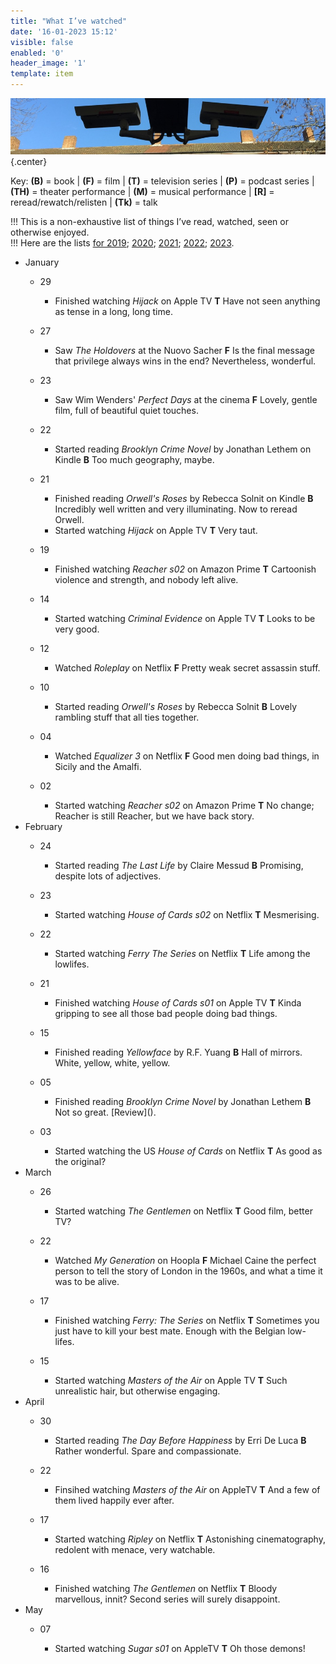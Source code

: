 ```yaml
---
title: "What I’ve watched"
date: '16-01-2023 15:12'
visible: false
enabled: '0'
header_image: '1'
template: item
---
```


![surveillance cameras on a railway platform](watching.jpg){.center}

<p>Key: <strong>(B)</strong> = book | <strong>(F)</strong> = film | <strong>(T)</strong> = television series | <strong>(P)</strong> = podcast series | <strong>(TH)</strong> = theater performance | <strong>(M)</strong> = musical performance | <strong>[R]</strong> = reread/rewatch/relisten | <strong>(Tk)</strong> = talk</p>

!!! This is a non-exhaustive list of things I’ve read, watched, seen or otherwise enjoyed.<br />
!!! Here are the lists [for 2019](/watched-2019); [2020](/watched-2020); [2021](/watched-2021); [2022](/watched-2022); [2023](/watched-2023).

<!-- Outer List -->
<ul class="log">

<li class="log-month">January</li>

<ul class="log-entry">
<li class="log-day">29</li>
<ul>
<li class="log-item">Finished watching <em>Hijack</em> on Apple TV <strong>T</strong> Have not seen anything as tense in a long, long time.</li>
</ul>
</ul>

<ul class="log-entry">
<li class="log-day">27</li>
<ul>
<li class="log-item">Saw <em>The Holdovers</em> at the Nuovo Sacher <strong>F</strong> Is the final message that privilege always wins in the end? Nevertheless, wonderful.</li>
</ul>
</ul>
<ul class="log-entry">
<li class="log-day">23</li>
<ul>
<li class="log-item">Saw Wim Wenders' <em>Perfect Days</em> at the cinema <strong>F</strong> Lovely, gentle film, full of beautiful quiet touches.</li>
</ul>
</ul>
<ul class="log-entry">
<li class="log-day">22</li>
<ul>
<li class="log-item">Started reading <em>Brooklyn Crime Novel</em> by Jonathan Lethem on Kindle <strong>B</strong> Too much geography, maybe.</li>
</ul>
</ul>

<ul class="log-entry">
<li class="log-day">21</li>
<ul>
<li class="log-item">Finished reading <em>Orwell's Roses</em> by Rebecca Solnit on Kindle <strong>B</strong> Incredibly well written and very illuminating. Now to reread Orwell.</li>
<li class="log-item">Started watching <em>Hijack</em> on Apple TV <strong>T</strong> Very taut.</li>
</ul>
</ul>

<ul class="log-entry">
<li class="log-day">19</li>
<ul>
<li class="log-item">Finished watching <em>Reacher s02</em> on Amazon Prime <strong>T</strong> Cartoonish violence and strength, and nobody left alive.</li>
</ul>
</ul>

<ul class="log-entry">
<li class="log-day">14</li>
<ul>
<li class="log-item">Started watching <em>Criminal Evidence</em> on Apple TV <strong>T</strong> Looks to be very good.</li>
</ul>
</ul>

<ul class="log-entry">
<li class="log-day">12</li>
<ul>
<li class="log-item">Watched <em>Roleplay</em> on Netflix <strong>F</strong> Pretty weak secret assassin stuff.</li>
</ul>
</ul>

<ul class="log-entry">
<li class="log-day">10</li>
<ul>
<li class="log-item">Started reading <em>Orwell's Roses</em> by Rebecca Solnit <strong>B</strong> Lovely rambling stuff that all ties together.</li>
</ul>
</ul>
<ul class="log-entry">
<li class="log-day">04</li>
<ul>
<li class="log-item">Watched <em>Equalizer 3</em> on Netflix <strong>F</strong> Good men doing bad things, in Sicily and the Amalfi.</li>
</ul>
</ul>

<ul class="log-entry">
<li class="log-day">02</li>
<ul>
<li class="log-item">Started watching <em>Reacher s02</em> on Amazon Prime <strong>T</strong> No change; Reacher is still Reacher, but we have back story.</li>
</ul>
</ul>

<li class="log-month">February</li>

<ul class="log-entry">
<li class="log-day">24</li>
<ul>
<li class="log-item">Started reading <em>The Last Life</em> by Claire Messud <strong>B</strong> Promising, despite lots of adjectives.</li>
</ul>
</ul>

<ul class="log-entry">
<li class="log-day">23</li>
<ul>
<li class="log-item">Started watching <em>House of Cards s02</em> on Netflix <strong>T</strong> Mesmerising.</li>
</ul>
</ul>

<ul class="log-entry">
<li class="log-day">22</li>
<ul>
<li class="log-item">Started watching <em>Ferry The Series</em> on Netflix <strong>T</strong> Life among the lowlifes.</li>
</ul>
</ul>

<ul class="log-entry">
<li class="log-day">21</li>
<ul>
<li class="log-item">Finished watching <em>House of Cards s01</em> on Apple TV <strong>T</strong> Kinda gripping to see all those bad people doing bad things.</li>
</ul>
</ul>

<ul class="log-entry">
<li class="log-day">15</li>
<ul>
<li class="log-item">Finished reading <em>Yellowface</em> by R.F. Yuang <strong>B</strong> Hall of mirrors. White, yellow, white, yellow.</li>
</ul>
</ul>
<ul class="log-entry">
<li class="log-day">05</li>
<ul>
<li class="log-item">Finished reading <em>Brooklyn Crime Novel</em> by Jonathan Lethem <strong>B</strong> Not so great. [Review]().</li>
</ul>
</ul>

<ul class="log-entry">
<li class="log-day">03</li>
<ul>
<li class="log-item">Started watching the US <em>House of Cards</em> on Netflix <strong>T</strong> As good as the original?</li>
</ul>
</ul>

<li class="log-month">March</li>

<ul class="log-entry">
<li class="log-day">26</li>
<ul>
<li class="log-item">Started watching <em>The Gentlemen</em> on Netflix <strong>T</strong> Good film, better TV?</li>
</ul>
</ul>

<ul class="log-entry">
<li class="log-day">22</li>
<ul>
<li class="log-item">Watched <em>My Generation</em> on Hoopla <strong>F</strong> Michael Caine the perfect person to tell the story of London in the 1960s, and what a time it was to be alive.</li>
</ul>
</ul>

<ul class="log-entry">
<li class="log-day">17</li>
<ul>
<li class="log-item">Finished watching <em>Ferry: The Series</em> on Netflix <strong>T</strong> Sometimes you just have to kill your best mate. Enough with the Belgian low-lifes.</li>
</ul>
</ul>

<ul class="log-entry">
<li class="log-day">15</li>
<ul>
<li class="log-item">Started watching <em>Masters of the Air</em> on Apple TV <strong>T</strong> Such unrealistic hair, but otherwise engaging.</li>
</ul>
</ul>

<li class="log-month">April</li>

<ul class="log-entry">
<li class="log-day">30</li>
<ul>
<li class="log-item">Started reading <em>The Day Before Happiness</em> by Erri De Luca <strong>B</strong> Rather wonderful. Spare and compassionate.</li>
</ul>
</ul>

<ul class="log-entry">
<li class="log-day">22</li>
<ul>
<li class="log-item">Finsihed watching <em>Masters of the Air</em> on AppleTV <strong>T</strong> And a few of them lived happily ever after.</li>
</ul>
</ul>

<ul class="log-entry">
<li class="log-day">17</li>
<ul>
<li class="log-item">Started watching <em>Ripley</em> on Netflix <strong>T</strong> Astonishing cinematography, redolent with menace, very watchable.</li>
</ul>
</ul>

<ul class="log-entry">
<li class="log-day">16</li>
<ul>
<li class="log-item">Finished watching <em>The Gentlemen</em> on Netflix <strong>T</strong> Bloody marvellous, innit? Second series will surely disappoint.</li>
</ul>
</ul>

<li class="log-month">May</li>

<ul class="log-entry">
<li class="log-day">07</li>
<ul>
<li class="log-item">Started watching <em>Sugar s01</em> on AppleTV <strong>T</strong> Oh those demons!</li>
</ul>
</ul>
